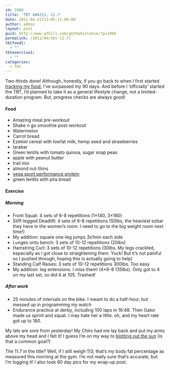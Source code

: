```yaml
---
id: 1966
title: 'TBT &#8211; 11.7'
date: 2011-04-21T13:05:11-06:00
author: admin
layout: post
guid: http://www.afhill.com/gothedistance/?p=1966
permalink: /2011/04/tbt-11-7/
tbtfood1:
  - ""
tbtexercise1:
  - ""
categories:
  - tbt
---
```

Two-thirds done! Although, honestly, if you go back to when I first started [tracking my food](http://www.afhill.com/gothedistance/2011/01/a-semi-new-leaf/), I&#8217;ve surpassed my 90 days. And before I &#8216;officially&#8217; started the TBT, I&#8217;d planned to take it as a general lifestyle change, not a limited-duration program. But, progress checks are always good!

#### Food

  * Amazing meal pre-workout
  * Shake n go smoothie post-workout
  * Watermelon
  * Carrot bread
  * Ezekiel cereal with lowfat milk, hemp seed and strawberries
  * larabar
  * Green lentils with tomato quinoa, sugar snap peas
  * apple with peanut butter
  * trail mix
  * almond nut-thins
  * [vega sport performance protein](http://myvega.com/products/vega-sport-performance-protein/features-benefits)
  * green lentils with pita bread

#### Exercise

##### Morning

  * Front Squat: 4 sets of 6-8 repetitions (1&#215;140, 3&#215;160)
  * Stiff-legged Deadlift: 4 sets of 6-8 repetitions (50lbs, the heaviest ezbar they have in the women&#8217;s room. I need to go to the big weight room next time!)
  * My addition: square one-leg jumps 3x1min each side
  * Lunges onto bench: 3 sets of 10-12 repetitions (20lbs)
  * Hamstring Curl: 3 sets of 10-12 repetitions (30lbs. My legs crackled, especially as I got close to straightening them. Yuck! But it&#8217;s not painful so I pushed through, hoping this is actually going to help)
  * Standing Calf Raises: 3 sets of 10-12 repetitions 300lbs. Too easy
  * My addition: leg extensions. I miss them! (4&#215;6-8 135lbs). Only got to 4 on my last set, so did 4 at 105. Trashed!

##### After work

  * 25 minutes of intervals on the bike. I meant to do a half-hour, but messed up in programming my watch
  * Endurance practice at derby, including 100 laps in 16:48. Then Gator made us sprint and squat. I may hate her a little. oh, and my heart rate got up to 180.

My lats are sore from yesterday! My Chiro had me lay back and put my arms above my head and I felt it! I guess I&#8217;m on my way to [blotting out the sun](http://www.bodybuilding.com/fun/get-mile-wide-5-move-plan-to-building-lats.html) (is that a common goal?)

The 11.7 in the title? Well, if I still weigh 113, that&#8217;s my body fat percentage as measured this morning at the gym. I&#8217;m not really sure that&#8217;s accurate, but I&#8217;m logging it! I also took 60 day pics for my wrap-up post.